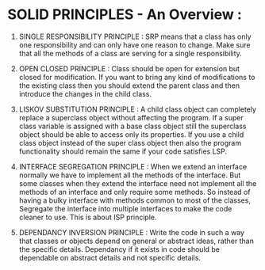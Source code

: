 # SOLID PRINCIPLES - An Overview :

1. SINGLE RESPONSIBILITY PRINCIPLE :
   SRP means that a class has only one responsibility and can only have one reason to change.
   Make sure that all the methods of a class are serving for a single responsibility.

3. OPEN CLOSED PRINCIPLE :
   Class should be open for extension but closed for modification.
   If you want to bring any kind of modifications to the existing class then you should extend the parent class and then
   introduce the changes in the child class.

4. LISKOV SUBSTITUTION PRINCIPLE :
   A child class object can completely replace a superclass object without affecting the program.
   If a super class variable is assigned with a base class object still the superclass object
   should be able to access only its properties.
   If you use a child class object instead of the super class object then also the program functionality should
   remain the same if your code satisfies LSP.

5. INTERFACE SEGREGATION PRINCIPLE :
    When we extend an interface normally we have to implement all the methods of the interface.
    But some classes when they extend the interface need not implement all the methods of an interface and only require some methods.
    So instead of having a bulky interface with methods common to most of the classes, Segregate the interface
    into multiple interfaces to make the code cleaner to use.
    This is about ISP principle.

6. DEPENDANCY INVERSION PRINCIPLE :
   Write the code in such a way that classes or objects depend on general or abstract ideas,
   rather than the specific details.
   Dependancy if it exists in code should be dependable on abstract details and not specific details.
